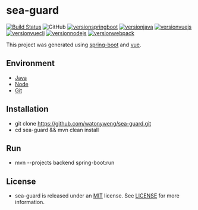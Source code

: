 # sea-guard
[![Build Status](https://travis-ci.com/watonyweng/sea-guard.svg?branch=master)](https://travis-ci.com/watonyweng/sea-guard)
![GitHub](https://img.shields.io/github/license/watonyweng/sea-guard.svg?style=flat-square)
[![versionspringboot](https://img.shields.io/badge/springboot-2.1.6_RELEASE-brightgreen.svg)](https://github.com/spring-projects/spring-boot)
[![versionjava](https://img.shields.io/badge/jdk-8,11-brightgreen.svg?logo=java)](https://github.com/spring-projects/spring-boot)
[![versionvuejs](https://img.shields.io/badge/vue.js-2.6.10-brightgreen.svg?logo=vue.js)](https://vuejs.org/)
[![versionvuecli](https://img.shields.io/badge/vue_CLI-3.9.1-brightgreen.svg?logo=vue.js)](https://cli.vuejs.org/)
[![versionnodejs](https://img.shields.io/badge/nodejs-v12.6.0-brightgreen.svg?logo=node.js)](https://nodejs.org/en/)
[![versionwebpack](https://img.shields.io/badge/webpack-4.28.4-brightgreen.svg?logo=webpack)](https://webpack.js.org/)

This project was generated using [spring-boot](https://github.com/spring-projects/spring-boot) and [vue](https://github.com/vuejs/vue).

## Environment

- [Java](https://www.java.com)
- [Node](https://nodejs.org)
- [Git](https://git-scm.com)

## Installation

+ git clone <https://github.com/watonyweng/sea-guard.git>
+ cd sea-guard && mvn clean install

## Run

+ mvn --projects backend spring-boot:run

## License

- sea-guard is released under an [MIT](https://opensource.org/licenses/MIT) license. See [LICENSE](https://github.com/watonyweng/sea-guard/tree/master/LICENSE) for more information.